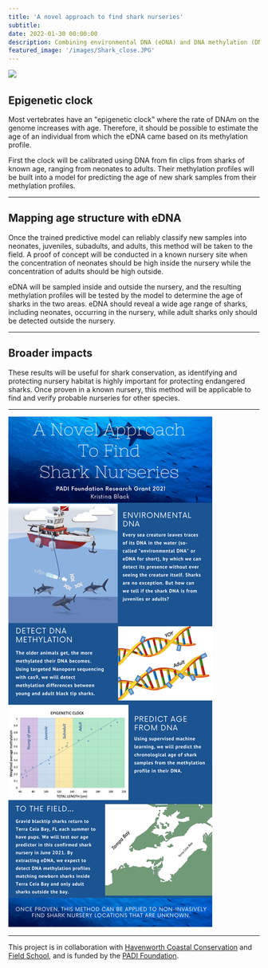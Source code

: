```yaml
---
title: 'A novel approach to find shark nurseries'
subtitle: 
date: 2022-01-30 00:00:00
description: Combining environmental DNA (eDNA) and DNA methylation (DNAm) to map where sharks occur at different ages
featured_image: '/images/Shark_close.JPG'
---
```


![](/images/Shark_close.JPG)

## Epigenetic clock

Most vertebrates have an &quot;epigenetic clock&quot; where the rate of DNAm on the genome increases with age. Therefore, it should be possible to estimate the age of an individual from which the eDNA came based on its methylation profile.

First the clock will be calibrated using DNA from fin clips from sharks of known age, ranging from neonates to adults. Their methylation profiles will be built into a model for predicting the age of new shark samples from their methylation profiles. 


---

## Mapping age structure with eDNA

Once the trained predictive model can reliably classify new samples into neonates, juveniles, subadults, and adults, this method will be taken to the field. A proof of concept will be conducted in a known nursery site when the concentration of neonates should be high inside the nursery while the concentration of adults should be high outside.

eDNA will be sampled inside and outside the nursery, and the resulting methylation profiles will be tested by the model to determine the age of sharks in the two areas. eDNA should reveal a wide age range of sharks, including neonates, occurring in the nursery, while adult sharks only should be detected outside the nursery. 

---

## Broader impacts

These results will be useful for shark conservation, as identifying and protecting nursery habitat is highly important for protecting endangered sharks. Once proven in a known nursery, this method will be applicable to find and verify probable nurseries for other species.

---

<div class="gallery" data-columns="1">
	<img src="/images/PADI_figure-1.png">

</div>


---


This project is in collaboration with [Havenworth Coastal Conservation](http://www.havenworth.org/) and [Field School](https://www.getintothefield.com/), and is funded by the [PADI Foundation](http://www.padifoundation.org/).


